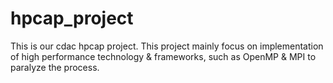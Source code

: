 # hpcap_project
This is our cdac hpcap project. This project mainly focus on implementation of high performance technology &amp; frameworks, such as OpenMP &amp; MPI to paralyze the process.
